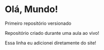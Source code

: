 # Olá, Mundo!
Primeiro repositório versionado

Repositório criado durante uma aula ao vivo!

Essa linha eu adicionei diretamente do site!
